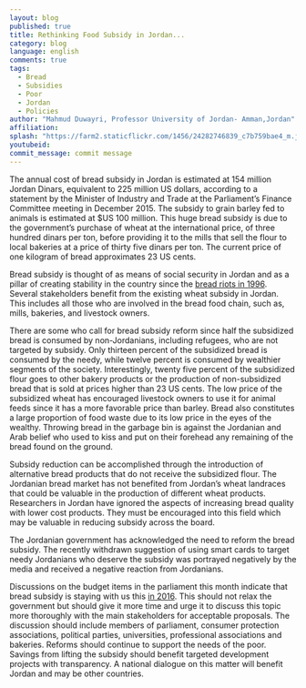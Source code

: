 ```yaml
---
layout: blog
published: true
title: Rethinking Food Subsidy in Jordan...
category: blog
language: english
comments: true
tags: 
  - Bread
  - Subsidies
  - Poor
  - Jordan
  - Policies
author: "Mahmud Duwayri, Professor University of Jordan- Amman,Jordan"
affiliation: 
splash: "https://farm2.staticflickr.com/1456/24282746839_c7b759bae4_m.jpg"
youtubeid: 
commit_message: commit message
---
```

The annual cost of bread subsidy in Jordan is estimated at 154 million Jordan Dinars, equivalent to 225 million US dollars, according to a statement by the Minister of Industry and Trade at the Parliament’s Finance Committee meeting in December 2015.  <!-- more -->   The subsidy to grain barley fed to animals is estimated at $US 100 million. This huge bread subsidy is due to the government’s purchase of wheat at the international price, of three hundred dinars per ton, before providing it to the mills that sell the flour to local bakeries at a price of thirty five dinars per ton.  The current price of one kilogram of bread approximates 23 US cents.


Bread subsidy is thought of as means of social security in Jordan and as a pillar of creating stability in the country since the [bread riots in 1996](http://www.jadaliyya.com/pages/index/16220/give-us-this-day-our-daily-bread-the-politics-of-).   Several stakeholders benefit from the existing wheat subsidy in Jordan.   This includes all those who are involved in the bread food chain, such as, mills, bakeries, and livestock owners. 


There are some who call for bread subsidy reform since half the subsidized bread is consumed by non-Jordanians, including refugees, who are not targeted by subsidy.  Only thirteen percent of the subsidized bread is consumed by the needy, while twelve percent is consumed by wealthier segments of the society. Interestingly, twenty five percent of the subsidized flour goes to other bakery products or the production of non-subsidized bread that is sold at prices higher than 23 US cents. The low price of the subsidized wheat has encouraged livestock owners to use it for animal feeds since it has a more favorable price than barley.  Bread also constitutes a large proportion of food waste due to its low price in the eyes of the wealthy. Throwing bread in the garbage bin is against the Jordanian and Arab belief who used to kiss and put on their forehead any remaining of the bread found on the ground.
 

Subsidy reduction can be accomplished through the introduction of alternative bread products that do not receive the subsidized flour. The Jordanian bread market has not benefited from Jordan’s wheat landraces that could be valuable in the production of different wheat products. Researchers in Jordan have ignored the aspects of increasing bread quality with lower cost products.  They must be encouraged into this field which may be valuable in reducing subsidy across the board.  


The Jordanian government has acknowledged the need to reform the bread subsidy.  The recently withdrawn suggestion of using smart cards to target needy Jordanians who deserve the subsidy was portrayed negatively by the media and received a negative reaction from Jordanians. 
 

Discussions on the budget items in the parliament this month indicate that bread subsidy is staying with us this [in 2016](http://petra.gov.jo/Public_News/Nws_NewsDetails.aspx?Site_Id=1&lang=2&NewsID=196316).   This should not relax the government but should give it more time and urge it to discuss this topic more thoroughly with  the main stakeholders  for acceptable proposals. The discussion should include members of parliament, consumer protection associations, political parties, universities, professional associations and bakeries. Reforms should continue to support the needs of the poor.  Savings from lifting the subsidy should benefit targeted development projects with transparency. A national dialogue on this matter will benefit Jordan and may be other countries.